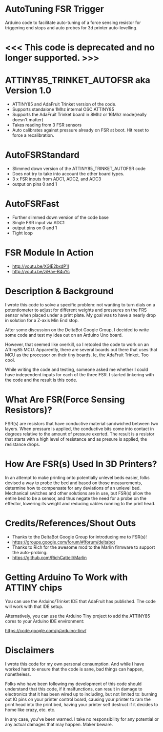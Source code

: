 AutoTuning FSR Trigger
======================

Arduino code to facilitate auto-tuning of a force sensing resistor for triggering end stops and auto probes for 3d printer auto-levelling.


# <<< This code is deprecated and no longer supported. >>>


ATTINY85_TRINKET_AUTOFSR  aka Version 1.0
==========================================
* ATTINY85 and AdaFruit Trinket version of the code.
* Supports standalone 1Mhz internal OSC ATTINY85
* Supports the AdaFruit Trinket board in 8Mhz or 16Mhz mode(really doesn't matter)
* Takes reading from 3 FSR sensors
* Auto calibrates against pressure already on FSR at boot. Hit reset to force a recalibration.

AutoFSRStandard
================
* Slimmed down version of the ATTINY85_TRINKET_AUTOFSR code
* Does not try to take into account the other board types.
* 3 x FSR inputs from ADC1, ADC2, and ADC3
* output on pins 0 and 1
 

AutoFSRFast
============
* Further slimmed down version of the code base
* Single FSR input via ADC1
* output pins on 0 and 1
* Tight loop
 

FSR Module In Action
====================
* http://youtu.be/XGlE2bxdP1I
* http://youtu.be/ziHav-B4uYc


Description & Background
========================

I wrote this code to solve a specific problem: not wanting to turn dials on a potentiometer to adjust for different weights and pressures
on the FRS sensor when placed under a print plate. My goal was to have a nearly drop in solution for a Z-axis Min End stop.

After some discussion on the DeltaBot Google Group, I decided to write some code and test my idea out on an Arduino Uno board.

However, that seemed like overkill, so I retooled the code to work on an ATtiny85 MCU. Apparently, there are several boards out there 
that uses that MCU as the processor on their tiny boards. Ie, the AdaFruit Trinket. Too cool.

While writing the code and testing, someone asked me whether I could have independent inputs for each of the three FSR. I started tinkering
with the code and the result is this code.



What Are FSR(Force Sensing Resistors)?
======================================

FSR(s) are resistors that have conductive material sandwiched between two layers. When pressure is applied, the conductive bits come into contact in degrees relative to the amount of pressure exerted. The result is a resistor that starts with a high level of resistance and as presure is applied, the resistance drops.


How Are FSR(s) Used In 3D Printers?
===================================

In an attempt to make printing onto potentially unlevel beds easier, folks devised a way to probe the bed and based on those measurements,
determine how to compensate for any deviations of an unlevel bed. Mechanical switches and other solutions are in use, but FSR(s) allow the
entire bed to be a sensor, and thus negate the need for a probe on the effector, lowering its weight and reducing cables running to the
print head.


Credits/References/Shout Outs
=============================

* Thanks to the DeltaBot Google Group for introducing me to FSR(s)!
 * https://groups.google.com/forum/#!forum/deltabot
* Thanks to Rich for the awesome mod to the Marlin firmware to support the auto-probing.
 * https://github.com/RichCattell/Marlin

Getting Arduino To Work with ATTINY chips
=========================================

You can use the Arduino/Trinket IDE that AdaFruit has published. The code will work with that IDE setup.

Alternatively, you can use the Arduino Tiny project to add the ATTINY85 cores to your Arduino IDE environment:

https://code.google.com/p/arduino-tiny/


Disclaimers
===========

I wrote this code for my own personal consumption. And while I have worked hard to ensure that the code is sane, bad things can happen, nonetheless.

Folks who have been following my development of this code should understand that this code, if it malfunctions, can result in damage to electronics that it has been wired up to including, but not limited to: burning out IO pins on your printer control board, causing your printer to ram the print head into the print bed, having your printer self destruct if it decides to home like crazy, etc. etc. 

In any case, you've been warned. I take no responsibility for any potential or any actual damages that may happen. Maker beware. 

